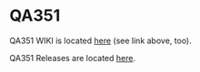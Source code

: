# QA351 
   
QA351 WIKI is located [here](https://github.com/QuantAsylum/QA351/wiki/QA351) (see link above, too).

QA351 Releases are located [here](https://github.com/QuantAsylum/QA351/releases).  
